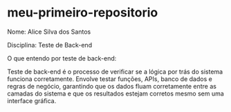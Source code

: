 # meu-primeiro-repositorio

Nome: Alice Silva dos Santos

Disciplina: Teste de Back-end

O que entendo por teste de back-end:

Teste de back-end é o processo de verificar se a lógica por trás do sistema funciona corretamente. Envolve testar funções, APIs, banco de dados e regras de negócio, garantindo que os dados fluam corretamente entre as camadas do sistema e que os resultados estejam corretos mesmo sem uma interface gráfica.
